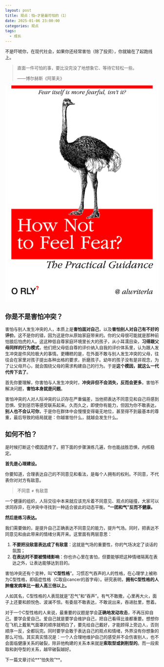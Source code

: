 ```yaml
---
layout: post
title: 观点：怕—才是最可怕的（1）
date: 2025-01-06 23:00:00
categories: 观点
tags:
  - 成长
---
```


不是吓唬你，在现代社会，如果你还经常害怕（除了投资），你就输在了起跑线上。

> 直面一件可怕的事，要比没完没了地想象它、等待它轻松一些。
>
> ——博尔赫斯《阿莱夫》

![](/assets/article_images/2025-01-06-fear-1/orly-book-cover-fear.png)

## 你是不是害怕冲突？

害怕与别人发生冲突的人，本质上是**害怕面对自己**，以及**害怕别人对自己有不好的评价**。这不是你的错，因为这是你从原始家庭带来的。你的父母很可能就是那种前怕狼后怕虎的人。这这种低自尊家庭环境里长大的孩子，从小耳濡目染，**习得跟父母同样的行为模式**，他们把父母低自尊的评价纳入自我的评价体系里，认为跟人发生冲突是件风险极大的事情。更糟糕的是，在外面不敢与别人发生冲突的父母，往往会在家里对孩子提出各种出格的要求，折磨孩子。幼年的孩子没有是非观念，为了让父母开心，就会围绕父母的需求构建自己的行为。于是**这个模因，就这么一代代传下去了**。

首先你要理解，你害怕与人发生冲突时，**冲突非但不会消失，反而会更多**。害怕不解决问题，**害怕本身就是问题**。

害怕冲突的人对人际冲突的认识存在严重偏差，当他把表达不同意见和自己将感到恐惧、受到惩罚等感受联系起来。久而久之，即使你有能力，但因为你不敢表达，**别人也不会认可你**，于是你在群体中会慢慢变得毫无地位，甚至得不到最基本的尊重，最后导致的结局就是：你越害怕什么，就越会发生什么。

## 如何不怕？

是时候打断这个模因遗传了。把下面的步骤演练几遍，你也能战胜恐惧，内核稳定。

**首先是心理建设。**

你要知道，合理表达自己的不同意见和看法，是每个人拥有的权利。不同意，不代表你对对方有敌意。

> 不同意 ≠ 有敌意
>

一个健康的组织，人际交往中本来就应该充斥着不同意见、观点的碰撞，大家可以求同存异，在冲突中寻找到一种适合彼此的动态平衡。**“一团和气”反而不健康。**

**然后是练习表达。**

我们需要做的，是提升自己正确表达不同意见的能力，提升气场。同时，把表达不同意见和由此带来的情绪分离开来。这里面有两层意思：

1. **不要把没敌意表达成了有敌意**：这就是气场的重要性，你的气场决定了谈话的氛围；
2. **在表达时不要被情绪影响**：你也许心里在害怕，但要能够把这种情绪隔离在表达之外，让表达能够达到目的。

害怕冲突还有个变种，叫“**C型性格**”。习惯忍气吞声的人的性格，在心理学上被称为C型性格，即癌症性格（C取自cancer的首字母）。研究表明，**拥有C型性格的人肿瘤发病率比一般人高三倍以上。**

人如其名，C型性格的人表现就是“忍气”和“吞声”。有气不敢撒，心里再大火，面子上还要和颜悦色、波澜不惊。有委屈不敢表达，不敢说出来，吞进肚里，憋着。

对于一个C型性格的人来说，最重要的议题是学会**正确地发动攻击**，不再压抑自己。要学会爱自己。爱自己就是要学会维护自己，把自己看得比谁都重要。想想你在飞机上戴氧气面罩的顺序就明白了，要先给自己戴好，才能顾得上旁边人，否则顺序一反，全都玩完。同时要学会敢于表达自己的观点和情绪，外界没有你想象的那么可怕。其实真实情况是：一个人合理地维护自己的感受并不会伤害别人，也不会面临健康关系的破裂，除非他构建的关系本来就是**索取型或剥削型的**。而一段索取和剥夺型的关系，越早破裂越好。

下一篇文章讨论**“怕失败”**。
